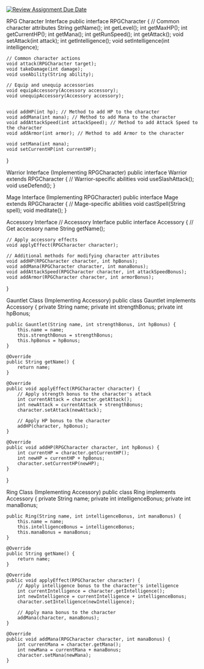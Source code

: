 [![Review Assignment Due Date](https://classroom.github.com/assets/deadline-readme-button-24ddc0f5d75046c5622901739e7c5dd533143b0c8e959d652212380cedb1ea36.svg)](https://classroom.github.com/a/DRqen68Y)

RPG Character Interface
public interface RPGCharacter {
    // Common character attributes
    String getName();
    int getLevel();
    int getMaxHP();
    int getCurrentHP();
    int getMana();
    int getRunSpeed();
    int getAttack(); 
    void setAttack(int attack);
    int getIntelligence();
    void setIntelligence(int intelligence);

    // Common character actions
    void attack(RPGCharacter target);
    void takeDamage(int damage);
    void useAbility(String ability);

    // Equip and unequip accessories
    void equipAccessory(Accessory accessory);
    void unequipAccessory(Accessory accessory);

    
    void addHP(int hp); // Method to add HP to the character
    void addMana(int mana); // Method to add Mana to the character
    void addAttackSpeed(int attackSpeed); // Method to add Attack Speed to the character
    void addArmor(int armor); // Method to add Armor to the character

    void setMana(int mana);
    void setCurrentHP(int currentHP);
}

Warrior Interface (Implementing RPGCharacter)
public interface Warrior extends RPGCharacter {
    // Warrior-specific abilities
    void useSlashAttack();
    void useDefend();
}

Mage Interface (Implementing RPGCharacter)
public interface Mage extends RPGCharacter {
    // Mage-specific abilities
    void castSpell(String spell);
    void meditate();
}

Accessory Interface
// Accessory Interface
public interface Accessory {
    // Get accessory name
    String getName();

    // Apply accessory effects
    void applyEffect(RPGCharacter character);

    // Additional methods for modifying character attributes
    void addHP(RPGCharacter character, int hpBonus);
    void addMana(RPGCharacter character, int manaBonus);
    void addAttackSpeed(RPGCharacter character, int attackSpeedBonus);
    void addArmor(RPGCharacter character, int armorBonus);
}

Gauntlet Class (Implementing Accessory)
public class Gauntlet implements Accessory {
    private String name;
    private int strengthBonus;
    private int hpBonus;

    public Gauntlet(String name, int strengthBonus, int hpBonus) {
        this.name = name;
        this.strengthBonus = strengthBonus;
        this.hpBonus = hpBonus;
    }

    @Override
    public String getName() {
        return name;
    }

    @Override
    public void applyEffect(RPGCharacter character) {
        // Apply strength bonus to the character's attack
        int currentAttack = character.getAttack();
        int newAttack = currentAttack + strengthBonus;
        character.setAttack(newAttack);

        // Apply HP bonus to the character
        addHP(character, hpBonus);
    }

    @Override
    public void addHP(RPGCharacter character, int hpBonus) {
        int currentHP = character.getCurrentHP();
        int newHP = currentHP + hpBonus;
        character.setCurrentHP(newHP);  
    }

    
}

Ring Class (Implementing Accessory)
public class Ring implements Accessory {
    private String name;
    private int intelligenceBonus;
    private int manaBonus;

    public Ring(String name, int intelligenceBonus, int manaBonus) {
        this.name = name;
        this.intelligenceBonus = intelligenceBonus;
        this.manaBonus = manaBonus;
    }

    @Override
    public String getName() {
        return name;
    }

    @Override
    public void applyEffect(RPGCharacter character) {
        // Apply intelligence bonus to the character's intelligence
        int currentIntelligence = character.getIntelligence();
        int newIntelligence = currentIntelligence + intelligenceBonus;
        character.setIntelligence(newIntelligence);

        // Apply mana bonus to the character
        addMana(character, manaBonus);
    }

    @Override
    public void addMana(RPGCharacter character, int manaBonus) {
        int currentMana = character.getMana();
        int newMana = currentMana + manaBonus;
        character.setMana(newMana);  
    }

    
